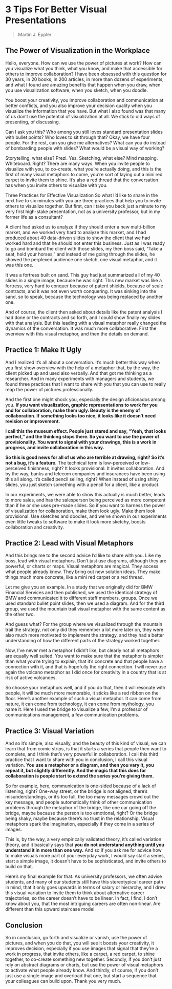 # 3 Tips For Better Visual Presentations

> Martin J. Eppler

## The Power of Visualization in the Workplace

Hello, everyone. How can we use the power of pictures at work? How can you visualize what you think, what you know, and make that accessible for others to improve collaboration? I have been obsessed with this question for 30 years, in 20 books, in 200 articles, in more than dozens of experiments, and what I found are amazing benefits that happen when you draw, when you use visualization software, when you sketch, when you doodle.

You boost your creativity, you improve collaboration and communication at better conflicts, and you also improve your decision quality when you visualize the information that you have. But what I also found was that many of us don’t use the potential of visualization at all. We stick to old ways of presenting, of discussing.

Can I ask you this? Who among you still loves standard presentation slides with bullet points? Who loves to sit through that? Okay, we have four people. For the rest, can you give me alternatives? What can you do instead of bombarding people with slides? What would be a visual way of working?

Storytelling, what else? Prezi. Yes. Sketching, what else? Mind mapping. Whiteboard. Right? There are many ways. When you invite people to visualize with you, to co-create, what you’re actually doing, and this is the first of many visual metaphors to come, you’re sort of laying out a mini red carpet to invite them to shine. It’s also a red thread that the conversation has when you invite others to visualize with you.

Three Practices for Effective Visualization
So what I’d like to share in the next five to six minutes with you are three practices that help you to invite others to visualize together. But first, can I take you back just a minute to my very first high-stake presentation, not as a university professor, but in my former life as a consultant?

A client had asked us to analyze if they should enter a new multi-billion market, and we worked very hard to analyze this market, and I had produced about 40 data-driven slides to show the client that we had worked hard and that he should not enter this business. Just as I was ready to go and bombard the client with those slides, my then boss said, “Take a seat, hold your horses,” and instead of me going through the slides, he showed the perplexed audience one sketch, one visual metaphor, and it was this one.

It was a fortress built on sand. This guy had just summarized all of my 40 slides in a single image, because he was right. This new market was like a fortress, very hard to conquer because of patent shields, because of scale contracts, and it was not even worth conquering. It was sinking into the sand, so to speak, because the technology was being replaced by another one.

And of course, the client then asked about details like the patent analysis I had done or the contracts and so forth, and I could show finally my slides with that analysis. But this leading with a visual metaphor really changed the dynamics of the conversation. It was much more collaborative. First the overview with this visual metaphor, and then the details on demand.

## Practice 1: Make It Ugly

And I realized it’s all about a conversation. It’s much better this way when you first show overview with the help of a metaphor that, by the way, the client picked up and used also verbally. And that got me thinking as a researcher. And in many experiments with managers and students, we found three practices that I want to share with you that you can use to really reap the power of pictures professionally.

And the first one might shock you, especially the design aficionados among you. **If you want visualization, graphic representations to work for you and for collaboration, make them ugly. Beauty is the enemy of collaboration. If something looks too nice, it looks like it doesn’t need revision or improvement.**

**I call this the museum effect. People just stared and say, “Yeah, that looks perfect,” and the thinking stops there. So you want to use the power of provisionality. You want to signal with your drawings, this is a work in progress, and invite collaboration in this way.**

**So this is good news for all of us who are terrible at drawing, right? So it’s not a bug, it’s a feature.** The technical term is low-perceived or low-perceived finishness, right? It looks provisional. It invites collaboration. And by the way, banks and telecom companies and insurances have been using this all along. It’s called pencil selling, right? When instead of using shiny slides, you just sketch something with a pencil for a client, like a product.

In our experiments, we were able to show this actually is much better, leads to more sales, and has the salesperson being perceived as more competent than if he or she uses pre-made slides. So if you want to harness the power of visualization for collaboration, make them look ugly. Make them look provisional. Use sketches and doodles, and we’ve shown in our experiments even little tweaks to software to make it look more sketchy, boosts collaboration and creativity.

## Practice 2: Lead with Visual Metaphors

And this brings me to the second advice I’d like to share with you. Like my boss, lead with visual metaphors. Don’t just use diagrams, although they are powerful, or charts or maps. Visual metaphors are magical. They access what people already know. They bring out new solution ideas. They make things much more concrete, like a mini red carpet or a red thread.

Let me give you an example. In a study that we originally did for BMW Financial Services and then published, we used the identical strategy of BMW and communicated it to different staff members, groups. Once we used standard bullet point slides, then we used a diagram. And for the third group, we used the mountain trail visual metaphor with the same content as the other two.

And guess what? For the group where we visualized through the mountain trail the strategy, not only did they remember a lot more later on, they were also much more motivated to implement the strategy, and they had a better understanding of how the different parts of the strategy worked together.

Now, I’ve never met a metaphor I didn’t like, but clearly not all metaphors are equally well suited. You want to make sure that the metaphor is simpler than what you’re trying to explain, that it’s concrete and that people have a connection with it, and that is hopefully the right connection. I will never use again the volcano metaphor as I did once for creativity in a country that is at risk of active volcanoes.

So choose your metaphors well, and if you do that, then it will resonate with people, it will be much more memorable, it sticks like a red ribbon on the floor. Here’s another example of such a visual metaphor. It can come from nature, it can come from technology, it can come from mythology, you name it. Here I used the bridge to visualize a few, I’m a professor of communications management, a few communication problems.

## Practice 3: Visual Variation

And so it’s simple, also visually, and the beauty of this kind of visual, we can learn that from comic strips, is that it starts a series that people then want to complete, and I think that’s very powerful in collaboration. I call this third practice that I want to share with you in conclusion, I call this visual variation. **You use a metaphor or a diagram, and then you vary it, you repeat it, but slightly differently. And the magic that this does for collaboration is people start to extend the series you’re giving them.**

So for example, here, communication is one-sided because of a lack of listening, right? One-way street, or the bridge is not aligned, there’s misunderstandings, or it’s too full, the too many messages crowd out the key message, and people automatically think of other communication problems through the metaphor of the bridge, like one car going off the bridge, maybe because the person is too emotional, right? Or the bridge being shaky, maybe because there’s no trust in the relationship. Visual metaphors spark the imagination, especially if they come in a series of images.

This is, by the way, a very empirically validated theory, it’s called variation theory, and it basically says that **you do not understand anything until you understand it in more than one way.** And so if you ask me for advice how to make visuals more part of your everyday work, I would say start a series, start a simple image, it doesn’t have to be sophisticated, and invite others to build on that.

Here’s my final example for that. As university professors, we often advise students, and many of our students still have this stereotypical career path in mind, that it only goes upwards in terms of salary or hierarchy, and I drew this visual variation to invite them to think about alternative career trajectories, so the career doesn’t have to be linear. In fact, I find, I don’t know about you, that the most intriguing careers are often non-linear. Are different than this upward staircase model.

## Conclusion

So in conclusion, go forth and visualize or vanish, use the power of pictures, and when you do that, you will see it boosts your creativity, it improves decision, especially if you use images that signal that they’re a work in progress, that invite others, like a carpet, a red carpet, to shine together, to co-create something new together. Secondly, if you don’t just rely on abstract diagrams or charts, but use the power of visual metaphors to activate what people already know. And thirdly, of course, if you don’t just use a single image and overload that one, but start a sequence that your colleagues can build upon. Thank you very much.
